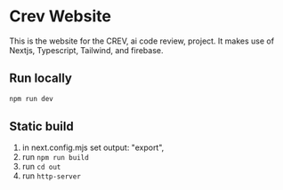 # Crev Website
This is the website for the CREV, ai code review, project.
It makes use of Nextjs, Typescript, Tailwind, and firebase.

## Run locally

```bash
npm run dev
```

## Static build

1. in next.config.mjs set output: "export",
2. run `npm run build`
3. run `cd out`
4. run `http-server`
